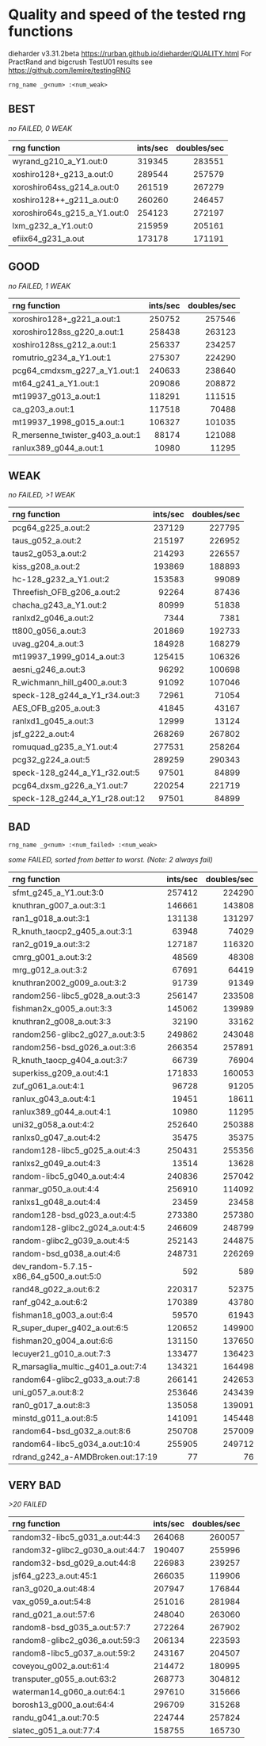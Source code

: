 Quality and speed of the tested rng functions
=============================================
dieharder v3.31.2beta https://rurban.github.io/dieharder/QUALITY.html
For PractRand and bigcrush TestU01 results see https://github.com/lemire/testingRNG

`rng_name _g<num> :<num_weak>`

BEST
----
_no FAILED, 0 WEAK_

| rng function                |    ints/sec| doubles/sec |
|:----------------------------|-----------:|------------:|
|wyrand_g210_a_Y1.out:0       |    319345  |     283551  |
|xoshiro128+_g213_a.out:0     |    289544  |     257579  |
|xoroshiro64ss_g214_a.out:0   |    261519  |     267279  |
|xoshiro128++_g211_a.out:0    |    260260  |     246457  |
|xoroshiro64s_g215_a_Y1.out:0 |    254123  |     272197  |
|lxm_g232_a_Y1.out:0          |    215959  |     205161  |
|efiix64_g231_a.out           |    173178  |     171191  |

GOOD
----
_no FAILED, 1 WEAK_

| rng function                  |    ints/sec| doubles/sec |
|:------------------------------|-----------:|------------:|
|xoroshiro128+_g221_a.out:1     |    250752  |     257546  |
|xoroshiro128ss_g220_a.out:1    |    258438  |     263123  |
|xoshiro128ss_g212_a.out:1      |    256337  |     234257  |
|romutrio_g234_a_Y1.out:1       |    275307  |     224290  |
|pcg64_cmdxsm_g227_a_Y1.out:1   |    240633  |     238640  |
|mt64_g241_a_Y1.out:1           |    209086  |     208872  |
|mt19937_g013_a.out:1           |    118291  |     111515  |
|ca_g203_a.out:1                |    117518  |      70488  |
|mt19937_1998_g015_a.out:1      |    106327  |     101035  |
|R_mersenne_twister_g403_a.out:1|     88174  |     121088  |
|ranlux389_g044_a.out:1         |     10980  |      11295  |

WEAK
----
_no FAILED, >1 WEAK_

| rng function                  |    ints/sec| doubles/sec |
|:------------------------------|-----------:|------------:|
|pcg64_g225_a.out:2             |    237129  |     227795  |
|taus_g052_a.out:2              |    215197  |     226952  |
|taus2_g053_a.out:2             |    214293  |     226557  |
|kiss_g208_a.out:2              |    193869  |     188893  |
|hc-128_g232_a_Y1.out:2         |    153583  |      99089  |
|Threefish_OFB_g206_a.out:2     |     92264  |      87436  |
|chacha_g243_a_Y1.out:2         |     80999  |      51838  |
|ranlxd2_g046_a.out:2           |      7344  |       7381  |
|tt800_g056_a.out:3             |    201869  |     192733  |
|uvag_g204_a.out:3              |    184928  |     168279  |
|mt19937_1999_g014_a.out:3      |    125415  |     106326  |
|aesni_g246_a.out:3             |     96292  |     100698  |
|R_wichmann_hill_g400_a.out:3   |     91092  |     107046  |
|speck-128_g244_a_Y1_r34.out:3  |     72961  |      71054  |
|AES_OFB_g205_a.out:3           |     41845  |      43167  |
|ranlxd1_g045_a.out:3           |     12999  |      13124  |
|jsf_g222_a.out:4               |    268269  |     267802  |
|romuquad_g235_a_Y1.out:4       |    277531  |     258264  |
|pcg32_g224_a.out:5             |    289259  |     290343  |
|speck-128_g244_a_Y1_r32.out:5  |     97501  |      84899  |
|pcg64_dxsm_g226_a_Y1.out:7     |    220254  |     221719  |
|speck-128_g244_a_Y1_r28.out:12 |     97501  |      84899  |

BAD
---
`rng_name _g<num> :<num_failed> :<num_weak>`

_some FAILED, sorted from better to worst. (Note: 2 always fail)_

| rng function                           |    ints/sec| doubles/sec |
|:---------------------------------------|-----------:|------------:|
|sfmt_g245_a_Y1.out:3:0                  |    257412  |     224290  |
|knuthran_g007_a.out:3:1                 |    146661  |     143808  |
|ran1_g018_a.out:3:1                     |    131138  |     131297  |
|R_knuth_taocp2_g405_a.out:3:1           |     63948  |      74029  |
|ran2_g019_a.out:3:2                     |    127187  |     116320  |
|cmrg_g001_a.out:3:2                     |     48569  |      48308  |
|mrg_g012_a.out:3:2                      |     67691  |      64419  |
|knuthran2002_g009_a.out:3:2             |     91739  |      91349  |
|random256-libc5_g028_a.out:3:3          |    256147  |     233508  |
|fishman2x_g005_a.out:3:3                |    145062  |     139989  |
|knuthran2_g008_a.out:3:3                |     32190  |      33162  |
|random256-glibc2_g027_a.out:3:5         |    249862  |     243048  |
|random256-bsd_g026_a.out:3:6            |    266354  |     257891  |
|R_knuth_taocp_g404_a.out:3:7            |     66739  |      76904  |
|superkiss_g209_a.out:4:1                |    171833  |     160053  |
|zuf_g061_a.out:4:1                      |     96728  |      91205  |
|ranlux_g043_a.out:4:1                   |     19451  |      18611  |
|ranlux389_g044_a.out:4:1                |     10980  |      11295  |
|uni32_g058_a.out:4:2                    |    252640  |     250388  |
|ranlxs0_g047_a.out:4:2                  |     35475  |      35375  |
|random128-libc5_g025_a.out:4:3          |    250431  |     255356  |
|ranlxs2_g049_a.out:4:3                  |     13514  |      13628  |
|random-libc5_g040_a.out:4:4             |    240836  |     257042  |
|ranmar_g050_a.out:4:4                   |    256910  |     114092  |
|ranlxs1_g048_a.out:4:4                  |     23459  |      23458  |
|random128-bsd_g023_a.out:4:5            |    273380  |     257380  |
|random128-glibc2_g024_a.out:4:5         |    246609  |     248799  |
|random-glibc2_g039_a.out:4:5            |    252143  |     244875  |
|random-bsd_g038_a.out:4:6               |    248731  |     226269  |
|dev_random-5.7.15-x86_64_g500_a.out:5:0 |       592  |        589  |
|rand48_g022_a.out:6:2                   |    220317  |      52375  |
|ranf_g042_a.out:6:2                     |    170389  |      43780  |
|fishman18_g003_a.out:6:4                |     59570  |      61943  |
|R_super_duper_g402_a.out:6:5            |    120652  |     149900  |
|fishman20_g004_a.out:6:6                |    131150  |     137650  |
|lecuyer21_g010_a.out:7:3                |    133477  |     136423  |
|R_marsaglia_multic._g401_a.out:7:4      |    134321  |     164498  |
|random64-glibc2_g033_a.out:7:8          |    266141  |     242653  |
|uni_g057_a.out:8:2                      |    253646  |     243439  |
|ran0_g017_a.out:8:3                     |    135058  |     139091  |
|minstd_g011_a.out:8:5                   |    141091  |     145448  |
|random64-bsd_g032_a.out:8:6             |    250708  |     257009  |
|random64-libc5_g034_a.out:10:4          |    255905  |     249712  |
|rdrand_g242_a-AMDBroken.out:17:19       |        77  |         76  |

VERY BAD
--------
_>20 FAILED_

| rng function                    |    ints/sec| doubles/sec |
|:--------------------------------|-----------:|------------:|
|random32-libc5_g031_a.out:44:3   |    264068  |     260057  |
|random32-glibc2_g030_a.out:44:7  |    190407  |     255996  |
|random32-bsd_g029_a.out:44:8     |    226983  |     239257  |
|jsf64_g223_a.out:45:1            |    266035  |     119906  |
|ran3_g020_a.out:48:4             |    207947  |     176844  |
|vax_g059_a.out:54:8              |    251016  |     281984  |
|rand_g021_a.out:57:6             |    248040  |     263060  |
|random8-bsd_g035_a.out:57:7      |    272264  |     267902  |
|random8-glibc2_g036_a.out:59:3   |    206134  |     223593  |
|random8-libc5_g037_a.out:59:2    |    243167  |     204507  |
|coveyou_g002_a.out:61:4          |    214472  |     180995  |
|transputer_g055_a.out:63:2       |    268773  |     304812  |
|waterman14_g060_a.out:64:1       |    297610  |     315666  |
|borosh13_g000_a.out:64:4         |    296709  |     315268  |
|randu_g041_a.out:70:5            |    224744  |     257824  |
|slatec_g051_a.out:77:4           |    158755  |     165730  |
